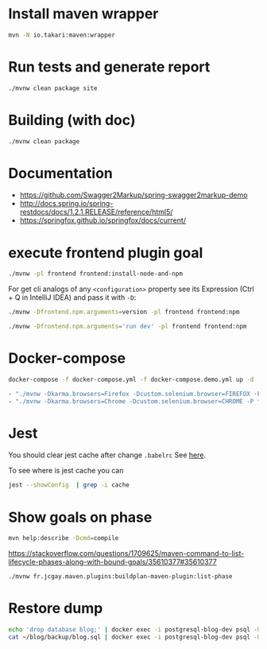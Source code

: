 # Install maven wrapper

```bash
mvn -N io.takari:maven:wrapper
```

# Run tests and generate report
```bash
./mvnw clean package site
```

# Building (with doc)

```bash
./mvnw clean package
```

# Documentation

 * https://github.com/Swagger2Markup/spring-swagger2markup-demo
 * http://docs.spring.io/spring-restdocs/docs/1.2.1.RELEASE/reference/html5/
 * https://springfox.github.io/springfox/docs/current/

# execute frontend plugin goal

```bash
./mvnw -pl frontend frontend:install-node-and-npm
```


For get cli analogs of any `<configuration>` property see its Expression (Ctrl + Q in IntelliJ IDEA)
and pass it with `-D`:

```bash
./mvnw -Dfrontend.npm.arguments=version -pl frontend frontend:npm
```

```bash
./mvnw -Dfrontend.npm.arguments='run dev' -pl frontend frontend:npm
```

# Docker-compose
```bash
docker-compose -f docker-compose.yml -f docker-compose.demo.yml up -d
```

```bash
- "./mvnw -Dkarma.browsers=Firefox -Dcustom.selenium.browser=FIREFOX -P frontend clean package"
- "./mvnw -Dkarma.browsers=Chrome -Dcustom.selenium.browser=CHROME -P frontend clean package"
```

# Jest
You should clear jest cache after change `.babelrc`
See [here](https://github.com/facebook/jest/issues/2442#issuecomment-269654883).

To see where is jest cache you can
```bash
jest --showConfig  | grep -i cache
```

# Show goals on phase
```bash
mvn help:describe -Dcmd=compile
```

https://stackoverflow.com/questions/1709625/maven-command-to-list-lifecycle-phases-along-with-bound-goals/35610377#35610377
```bash
./mvnw fr.jcgay.maven.plugins:buildplan-maven-plugin:list-phase
```

# Restore dump
```bash
echo 'drop database blog;' | docker exec -i postgresql-blog-dev psql -U postgres
cat ~/blog/backup/blog.sql | docker exec -i postgresql-blog-dev psql -U postgres
```